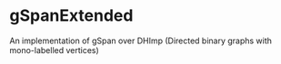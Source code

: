 # gSpanExtended
An implementation of gSpan over DHImp (Directed binary graphs with mono-labelled vertices)
